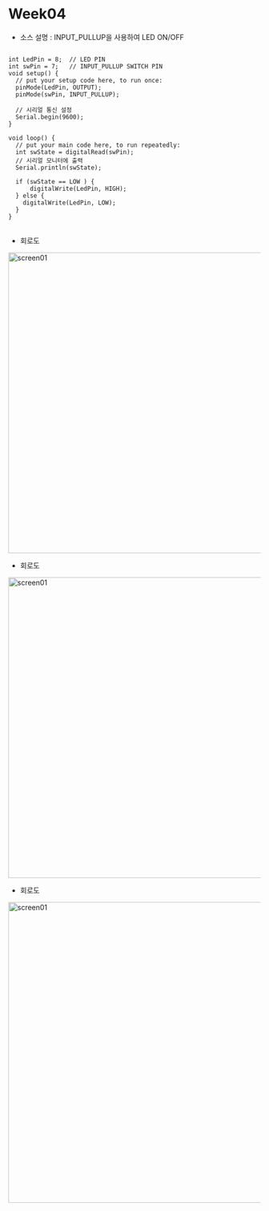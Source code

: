 # Week04
* 소스 설명 : INPUT_PULLUP을 사용하여 LED ON/OFF
<pre>
<code>
int LedPin = 8;  // LED PIN
int swPin = 7;   // INPUT_PULLUP SWITCH PIN
void setup() {
  // put your setup code here, to run once:
  pinMode(LedPin, OUTPUT);
  pinMode(swPin, INPUT_PULLUP); 
  
  // 시리얼 통신 설정 
  Serial.begin(9600);
}

void loop() {
  // put your main code here, to run repeatedly:
  int swState = digitalRead(swPin);
  // 시리얼 모니터에 출력
  Serial.println(swState);
  
  if (swState == LOW ) {
      digitalWrite(LedPin, HIGH);
  } else {
    digitalWrite(LedPin, LOW);
  }
}
</code>
</pre>
* 회로도
<div>
<img width="600" alt="screen01" src="https://user-images.githubusercontent.com/1857075/53737146-0dab6700-3ecf-11e9-8c45-dc18ac296338.jpg">
</div>


* 회로도
<div>
<img width="600" alt="screen01" src="https://user-images.githubusercontent.com/1857075/54485001-ba64eb80-48b4-11e9-9c80-444b2e6d5eef.jpg">
</div>
                                     
* 회로도
<div>
<img width="600" alt="screen01" src="https://user-images.githubusercontent.com/1857075/54485001-ba64eb80-48b4-11e9-9c80-444b2e6d5eef.jpg">
</div>
                                     
                                     
                                     
                                     
                                     
                                     
